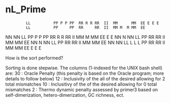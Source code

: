 nL_Prime
========

             LL          PP P P PP  RR R R RR  II  MM      MM  EE E E E 
             LL          PP     PP  RR     RR  II  MM M  M MM  EE 
  NN     NN  LL          PP P P PP  RR R R RR  II  MM  M   MM  EE E E 
  NN N   NN  LL          PP         RR RR      II  MM      MM  EE 
  NN   N NN  LL          PP         RR   RR    II  MM      MM  EE 
  NN     NN  LL L L L    PP         RR     RR  II  MM      MM  EE E E E 




How is the sort performed?

Sorting is done stepwise. The columns (1-indexed for the UNIX bash shell) are:
30 : Oracle Penalty (this penalty is based on the Oracle program; more details to follow below)
12 : Inclusivity of the all of the desired <inclusion set> allowing for 2 total mismatches
10 : Inclusitivy of the of the desired <inclusion set> allowing for 0 total mismatches
2 : Thermo dynamic penalty assessed by primer3 based on self-dimerization, hetero-dimerization, GC richness, ect.




